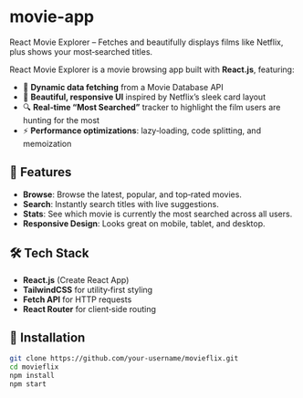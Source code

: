 # movie-app
React Movie Explorer – Fetches and beautifully displays films like Netflix, plus shows your most‑searched titles.

React Movie Explorer is a movie browsing app built with **React.js**, featuring:
- 🚀 **Dynamic data fetching** from a Movie Database API  
- 🎨 **Beautiful, responsive UI** inspired by Netflix’s sleek card layout  
- 🔍 **Real‑time “Most Searched”** tracker to highlight the film users are hunting for the most  
- ⚡️ **Performance optimizations**: lazy‑loading, code splitting, and memoization  

## 🚀 Features

- **Browse**: Browse the latest, popular, and top‑rated movies.  
- **Search**: Instantly search titles with live suggestions.  
- **Stats**: See which movie is currently the most searched across all users.  
- **Responsive Design**: Looks great on mobile, tablet, and desktop.

## 🛠 Tech Stack

- **React.js** (Create React App)  
- **TailwindCSS** for utility‑first styling  
- **Fetch API** for HTTP requests  
- **React Router** for client‑side routing  

## 🔧 Installation

```bash
git clone https://github.com/your-username/movieflix.git
cd movieflix
npm install
npm start
